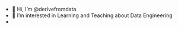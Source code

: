- 👋 Hi, I’m @derivefromdata
- 👀 I’m interested in Learning and Teaching about Data Engineering 
- 

<!---
derivefromdata/derivefromdata is a ✨ special ✨ repository because its `README.md` (this file) appears on your GitHub profile.
You can click the Preview link to take a look at your changes.
--->
